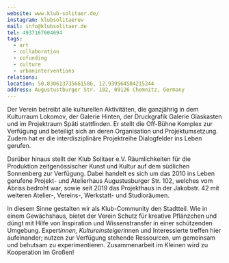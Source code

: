 ```yaml
---
website: www.klub-solitaer.de/
instagram: klubsolitaerev
mail: info@klubsolitaer.de
tel: 4937167604694
tags:
  - art
  - collaboration
  - cofunding
  - culture
  - urbaninterventions
relations: 
location: 50.830613735661586, 12.939564584215244
address: Augustustburger Str. 102, 09126 Chemnitz, Germany
---
```

Der Verein betreibt alle kulturellen Aktivitäten, die ganzjährig in dem Kulturraum Lokomov, der Galerie Hinten, der Druckgrafik Galerie Glaskasten und im Projektraum Späti stattfinden. Er stellt die Off-Bühne Komplex zur Verfügung und beteiligt sich an deren Organisation und Projektumsetzung. Zudem hat er die interdisziplinäre Projektreihe Dialogfelder ins Leben gerufen.

Darüber hinaus stellt der Klub Solitaer e.V. Räumlichkeiten für die Produktion zeitgenössischer Kunst und Kultur auf dem südlichen Sonnenberg zur Verfügung. Dabei handelt es sich um das 2010 ins Leben gerufene Projekt- und Atelierhaus Augustusburger Str. 102, welches vom Abriss bedroht war, sowie seit 2019 das Projekthaus in der Jakobstr. 42 mit weiteren Atelier-, Vereins-, Werkstatt- und Studioräumen.

In diesem Sinne gestalten wir als Klub-Community den Stadtteil. Wie in einem Gewächshaus, bietet der Verein Schutz für kreative Pflänzchen und düngt mit Hilfe von Inspiration und Wissenstransfer in einer schützenden Umgebung. Expert*innen, Kultureinsteiger*innen und Interessierte treffen hier aufeinander; nutzen zur Verfügung stehende Ressourcen, um gemeinsam und behutsam zu experimentieren. Zusammenarbeit im Kleinen wird zu Kooperation im Großen!